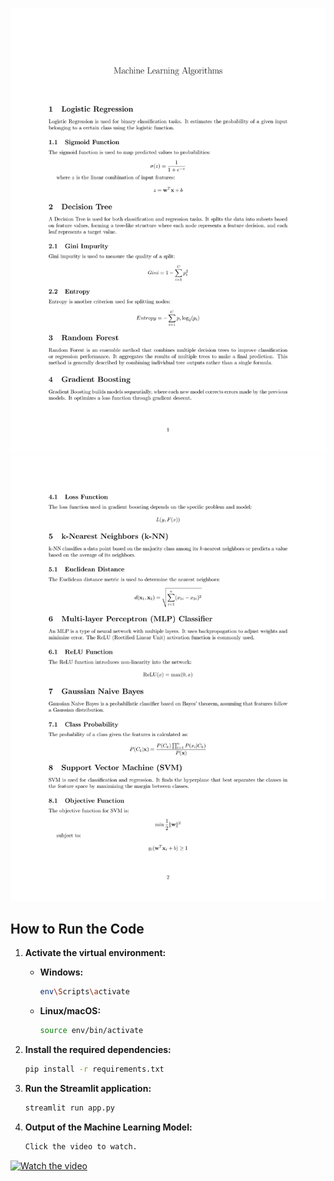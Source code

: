 ![Alt Text](https://github.com/Er-Thomas007/Machine_Learning_for_Analyzing_Student_Academic_Performance/blob/main/Resources/image1.jpg)
![Alt Text](https://github.com/Er-Thomas007/Machine_Learning_for_Analyzing_Student_Academic_Performance/blob/main/Resources/image2.jpg)


## How to Run the Code

1. **Activate the virtual environment:**

   - **Windows:**
     ```bash
     env\Scripts\activate
     ```

   - **Linux/macOS:**
     ```bash
     source env/bin/activate
     ```

2. **Install the required dependencies:**
   ```bash
   pip install -r requirements.txt

3. **Run the Streamlit application:**
   ```bash
   streamlit run app.py

4. **Output of the Machine Learning Model:**
    ```bash
    Click the video to watch.
 [![Watch the video](https://img.youtube.com/vi/YsSnPLgF5Nk/0.jpg)](https://youtu.be/YsSnPLgF5Nk)
